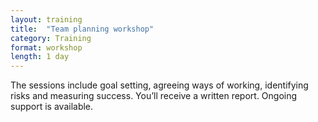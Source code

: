```yaml
---
layout: training
title:  "Team planning workshop"
category: Training
format: workshop  
length: 1 day
---
```


The sessions include goal setting, agreeing ways of working, identifying risks and measuring success. You’ll receive a written report. Ongoing support is available.
